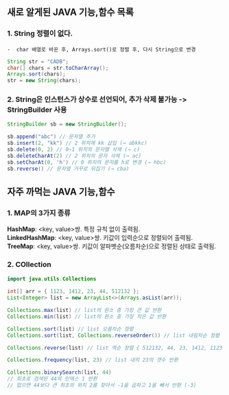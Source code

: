 ## 새로 알게된 JAVA 기능,함수 목록
### 1. String 정렬이 없다.
    -  char 배열로 바꾼 후, Arrays.sort()로 정렬 후, 다시 String으로 변경
   ```java
   String str = "CADB"; 
   char[] chars = str.toCharArray();
   Arrays.sort(chars);
   str = new String(chars);
   ```
### 2. String은 인스턴스가 상수로 선언되어, 추가 삭제 불가능 -> StringBuilder 사용
```java
StringBuilder sb = new StringBuilder();

sb.append("abc") // 문자열 추가 
sb.insert(2, "kk") // 2 위치에 kk 삽입 (→ abkkc)
sb.delete(0, 2) // 0~1 위치의 문자열 삭제 (→ c)
sb.deleteCharAt(2) // 2 위치의 문자 삭제 (→ ac)
sb.setCharAt(0, 'h') // 0 위치의 문자를 h로 변경 (→ hbc)
sb.reverse() // 문자열 거꾸로 뒤집기 (→ cba)
```

## 자주 까먹는 JAVA 기능,함수

### 1. MAP의 3가지 종류<br>

   **HashMap**: <key, value>쌍. 특정 규칙 없이 출력됨.<br>
   **LinkedHashMap**: <key, value>쌍. 키값이 입력순으로 정렬되어 출력됨.<br>
   **TreeMap**: <key, value>쌍. 키값이 알파벳순(오름차순)으로 정렬된 상태로 출력됨.<br>


### 2. COllection 

```java
import java.utils.Collections
        
int[] arr = { 1123, 1412, 23, 44, 512132 };
List<Integer> list = new ArrayList<>(Arrays.asList(arr));

Collections.max(list) // list의 원소 중 가장 큰 값 반환
Collections.min(list) // list의 원소 중 가장 작은 값 반환

Collections.sort(list) // list 오름차순 정렬
Collections.sort(list, Collections.reverseOrder()) // list 내림차순 정렬

Collections.reverse(list) // list 역순 정렬 { 512132, 44, 23, 1412, 1123 }

Collections.frequency(list, 23) // list 내의 23의 갯수 반환

Collections.binarySearch(list, 44)
// 최초로 검색된 44의 인덱스 1 반환
// 없으면 44보다 큰 최초의 위치 2를 찾아서 -1을 곱하고 1을 빼서 반환 (-3)
```
